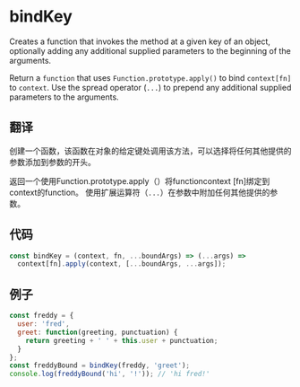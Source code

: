 # bindKey

Creates a function that invokes the method at a given key of an object, optionally adding any additional supplied parameters to the beginning of the arguments.

Return a `function` that uses `Function.prototype.apply()` to bind `context[fn]` to `context`.
Use the spread operator (`...`) to prepend any additional supplied parameters to the arguments.

## 翻译

创建一个函数，该函数在对象的给定键处调用该方法，可以选择将任何其他提供的参数添加到参数的开头。

返回一个使用Function.prototype.apply（）将functioncontext [fn]绑定到context的function。
使用扩展运算符（`...`）在参数中附加任何其他提供的参数。

## 代码

```js
const bindKey = (context, fn, ...boundArgs) => (...args) =>
  context[fn].apply(context, [...boundArgs, ...args]);
```

## 例子

```js
const freddy = {
  user: 'fred',
  greet: function(greeting, punctuation) {
    return greeting + ' ' + this.user + punctuation;
  }
};
const freddyBound = bindKey(freddy, 'greet');
console.log(freddyBound('hi', '!')); // 'hi fred!'
```
